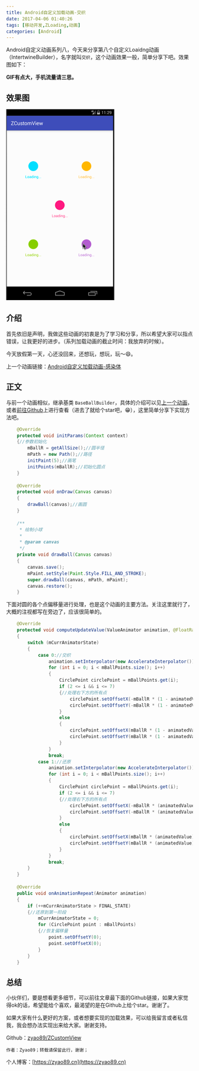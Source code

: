 ```yaml
---
title: Android自定义加载动画-交织
date: 2017-04-06 01:40:26
tags: [移动开发,ZLoading,动画]
categories: [Android]
---
```

Android自定义动画系列八，今天来分享第八个自定义Loaidng动画（IntertwineBuilder），名字就叫`交织`，这个动画效果一般，简单分享下吧。效果图如下：

**GIF有点大，手机流量请三思。**

<!--more-->

## 效果图

![演示效果动画](Intertwine_loading.gif)

## 介绍

首先依旧是声明，我做这些动画的初衷是为了学习和分享，所以希望大家可以指点错误，让我更好的进步。（系列加载动画的截止时间：我放弃的时候）。

今天放假第一天，心还没回来，还想玩，想玩，玩～😄。

上一个动画链接：[Android自定义加载动画-感染体](https://zyao89.cn/2017/04/06/Android自定义加载动画-感染体/)

## 正文

与前一个动画相似，继承基类 `BaseBallBuilder`，具体的介绍可以见[上一个动画](https://zyao89.cn/2017/04/06/Android自定义加载动画-感染体/)，或者[前往Github](https://github.com/zyao89/ZCustomView)上进行查看（进去了就给个star吧，😁），这里简单分享下实现方法吧。

```java
    @Override
    protected void initParams(Context context)
    {//参数初始化
        mBallR = getAllSize();//圆半径
        mPath = new Path();//路径
        initPaint(5);//画笔
        initPoints(mBallR);//初始化圆点
    }

    @Override
    protected void onDraw(Canvas canvas)
    {
        drawBall(canvas);//画圆
    }

    /**
     * 绘制小球
     *
     * @param canvas
     */
    private void drawBall(Canvas canvas)
    {
        canvas.save();
        mPaint.setStyle(Paint.Style.FILL_AND_STROKE);
        super.drawBall(canvas, mPath, mPaint);
        canvas.restore();
    }
```

下面对圆的各个点偏移量进行处理，也是这个动画的主要方法。关注这里就行了，大概的注视都写在旁边了，应该很简单的。

```java
    @Override
    protected void computeUpdateValue(ValueAnimator animation, @FloatRange(from = 0.0, to = 1.0) float animatedValue)
    {
        switch (mCurrAnimatorState)
        {
            case 0://交织
                animation.setInterpolator(new AccelerateInterpolator());
                for (int i = 0; i < mBallPoints.size(); i++)
                {
                    CirclePoint circlePoint = mBallPoints.get(i);
                    if (2 <= i && i <= 7)
                    {//处理右下方的所有点
                        circlePoint.setOffsetX(-mBallR * (1 - animatedValue));
                        circlePoint.setOffsetY(-mBallR * (1 - animatedValue));
                    }
                    else
                    {
                        circlePoint.setOffsetX(mBallR * (1 - animatedValue));
                        circlePoint.setOffsetY(mBallR * (1 - animatedValue));
                    }
                }
                break;
            case 1://还原
                animation.setInterpolator(new AccelerateInterpolator());
                for (int i = 0; i < mBallPoints.size(); i++)
                {
                    CirclePoint circlePoint = mBallPoints.get(i);
                    if (2 <= i && i <= 7)
                    {//处理右下方的所有点
                        circlePoint.setOffsetX(-mBallR * (animatedValue));
                        circlePoint.setOffsetY(-mBallR * (animatedValue));
                    }
                    else
                    {
                        circlePoint.setOffsetX(mBallR * (animatedValue));
                        circlePoint.setOffsetY(mBallR * (animatedValue));
                    }
                }
                break;
        }
    }

    @Override
    public void onAnimationRepeat(Animator animation)
    {
        if (++mCurrAnimatorState > FINAL_STATE)
        {//还原到第一阶段
            mCurrAnimatorState = 0;
            for (CirclePoint point : mBallPoints)
            {//恢复偏移量
                point.setOffsetY(0);
                point.setOffsetX(0);
            }
        }
    }
```

## 总结

小伙伴们，要是想看更多细节，可以前往文章最下面的Github链接，如果大家觉得ok的话，希望能给个喜欢，最渴望的是在Github上给个star。谢谢了。

如果大家有什么更好的方案，或者想要实现的加载效果，可以给我留言或者私信我，我会想办法实现出来给大家。谢谢支持。

Github：[zyao89/ZCustomView](https://github.com/zyao89/ZCustomView)

`作者：Zyao89；转载请保留此行，谢谢；`

个人博客：[https://zyao89.cn](https://zyao89.cn)
